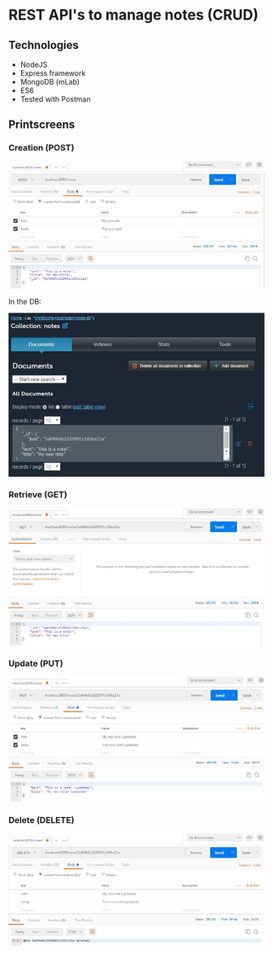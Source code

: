 # REST API's to manage notes (CRUD)

## Technologies
- NodeJS
- Express framework
- MongoDB (mLab)
- ES6
- Tested with Postman

## Printscreens
### Creation (POST)
![alt text](images/POST.jpg?raw=true "POST")

In the DB:

![alt text](images/DB.jpg?raw=true "We verify the inserted record in the DB.")

### Retrieve (GET)
![alt text](images/GET.jpg?raw=true "GET")

### Update (PUT)
![alt text](images/PUT.jpg?raw=true "PUT")

### Delete (DELETE)
![alt text](images/DELETE.jpg?raw=true "DELETE")